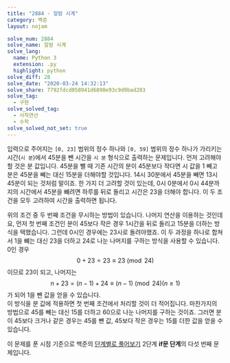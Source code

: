 ```yaml
---
title: "2884 - 알람 시계"
category: 백준
layout: nojam

solve_num: 2884
solve_name: 알람 시계
solve_lang:
  name: Python 3
  extension: .py
  highlight: python
solve_diff: 28
solve_date: "2020-03-24 14:32:13"
solve_share: 7792fdcd058941d6890e93c9d9bad283
solve_tag:
  - 구현
solve_solved_tag:
  - 사칙연산
  - 수학
solve_solved_not_set: true
---
```


입력으로 주어지는 `[0, 23]` 범위의 정수 하나와 `[0, 59]` 범위의 정수 하나가 가리키는 시간(`시 분`)에서 45분을 뺀 시간을 `시 분` 형식으로 출력하는 문제입니다. 먼저 고려해야할 것은 분 값입니다. 45분을 뺄 때 기존 시간의 분이 45분보다 작다면 시 값을 1 빼고 분은 45분을 빼는 대신 15분을 더해야할 것입니다. 14시 30분에서 45분을 빼면 13시 45분이 되는 것처럼 말이죠. 한 가지 더 고려할 것이 있는데, 0시 0분에서 0시 44분까지의 시간에서 45분을 뺴려면 하루를 뒤로 돌리고 시간은 23을 더해야 합니다. 이 두 조건을 모두 고려하여 시간을 출력하면 됩니다.

위의 조건 중 두 번째 조건을 무시하는 방법이 있습니다. 나머지 연산을 이용하는 것인데요, 먼저 첫 번째 조건인 분이 45보다 작은 경우 1시간을 뒤로 돌리고 15분을 더하는 방식을 택했습니다. 그런데 0시인 경우에는 23시로 돌려야했죠. 이 두 과정을 하나로 합쳐서 1을 뺴는 대신 23을 더하고 24로 나눈 나머지를 구하는 방식을 사용할 수 있습니다. 0인 경우 $$0+23=23\equiv 23\pmod{24}$$이므로 23이 되고, 나머지는 $$n+23=(n-1)+24\equiv (n-1)\pmod{24}(n\ge 1)$$가 되어 1을 뺀 값을 얻을 수 있습니다.<br/>이 방식을 분 값에 적용하면 첫 번째 조건에서 처리할 것이 더 적어집니다. 마찬가지의 방법으로 45를 빼는 대신 15를 더하고 60으로 나눈 나머지를 구하는 것이죠. 그러면 분이 45보다 크거나 같은 경우는 45를 뺸 값, 45보다 작은 경우는 15를 더한 값을 얻을 수 있습니다.

이 문제를 푼 시점 기준으로 백준의 [단계별로 풀어보기](http://noj.am/p/s) 2단계 **if문 단계**의 다섯 번째 문제입니다.

